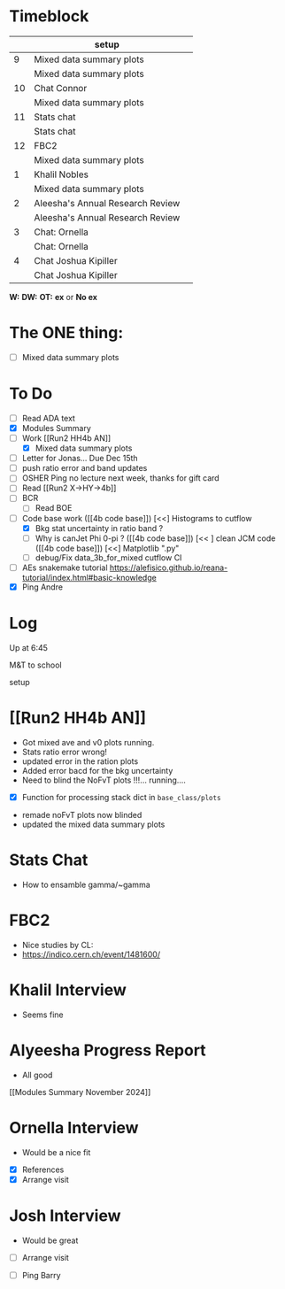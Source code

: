 # Timeblock

|     | setup                            |     |
| --- | -------------------------------- | --- |
| 9   | Mixed data summary plots         |     |
|     | Mixed data summary plots         |     |
| 10  | Chat Connor                      |     |
|     | Mixed data summary plots         |     |
| 11  | Stats chat                       |     |
|     | Stats chat                       |     |
| 12  | FBC2                             |     |
|     | Mixed data summary plots         |     |
| 1   | Khalil Nobles                    |     |
|     | Mixed data summary plots         |     |
| 2   | Aleesha's Annual Research Review |     |
|     | Aleesha's Annual Research Review |     |
| 3   | Chat: Ornella                    |     |
|     | Chat: Ornella                    |     |
| 4   | Chat Joshua Kipiller             |     |
|     | Chat Joshua Kipiller             |     |

**W:**
**DW:**
**OT:**
**ex** or **No ex**

# The ONE thing: 
- [ ] Mixed data summary plots


# To Do
- [ ] Read ADA text
- [x] Modules Summary
- [ ] Work [[Run2 HH4b AN]]
	 - [x] Mixed data summary plots
- [ ] Letter for Jonas... Due Dec 15th
- [ ] push ratio error and band updates
- [ ] OSHER Ping no lecture next week, thanks for gift card
- [ ] Read [[Run2 X->HY->4b]]
- [ ] BCR
	- [ ] Read BOE
- [ ] Code base work
	([[4b code base]]) [<<] Histograms to cutflow
	- [x] Bkg stat uncertainty in ratio band ?
	- [ ] Why is canJet Phi 0-pi ?
	([[4b code base]]) [<< ] clean JCM code
	([[4b code base]]) [<<] Matplotlib ".py"
	- [ ] debug/Fix data_3b_for_mixed cutflow CI
 - [ ] AEs snakemake tutorial https://alefisico.github.io/reana-tutorial/index.html#basic-knowledge
 - [x] Ping Andre 
# Log

Up at 6:45

M&T to school 

setup


# [[Run2 HH4b AN]]
- Got mixed ave and v0 plots running.
- Stats ratio error wrong!
- updated error in the ration plots
- Added error bacd for the bkg uncertainty 
- Need to blind the NoFvT plots !!!... running....
- [x]  Function for processing stack dict in `base_class/plots`
- remade noFvT plots now blinded
- updated the mixed data summary plots
# Stats Chat
- How to ensamble gamma/~gamma

# FBC2
- Nice studies by CL: 
- https://indico.cern.ch/event/1481600/

# Khalil Interview
- Seems fine

# Alyeesha Progress Report
- All good

[[Modules Summary November 2024]]

# Ornella Interview
- Would be a nice fit
- [x] References 
- [x] Arrange visit 

# Josh Interview 
- Would be great
- [ ] Arrange visit
- [ ] Ping Barry



